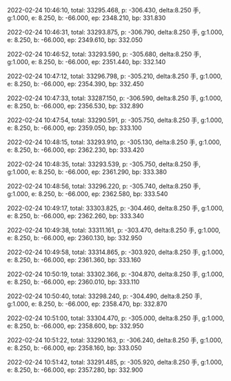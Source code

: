 2022-02-24 10:46:10, total: 33295.468, p: -306.430, delta:8.250 手, g:1.000, e: 8.250, b: -66.000, ep: 2348.210, bp: 331.830

2022-02-24 10:46:31, total: 33293.875, p: -306.790, delta:8.250 手, g:1.000, e: 8.250, b: -66.000, ep: 2349.610, bp: 332.050

2022-02-24 10:46:52, total: 33293.590, p: -305.680, delta:8.250 手, g:1.000, e: 8.250, b: -66.000, ep: 2351.440, bp: 332.140

2022-02-24 10:47:12, total: 33296.798, p: -305.210, delta:8.250 手, g:1.000, e: 8.250, b: -66.000, ep: 2354.390, bp: 332.450

2022-02-24 10:47:33, total: 33287.150, p: -306.590, delta:8.250 手, g:1.000, e: 8.250, b: -66.000, ep: 2356.530, bp: 332.890

2022-02-24 10:47:54, total: 33290.591, p: -305.750, delta:8.250 手, g:1.000, e: 8.250, b: -66.000, ep: 2359.050, bp: 333.100

2022-02-24 10:48:15, total: 33293.910, p: -305.130, delta:8.250 手, g:1.000, e: 8.250, b: -66.000, ep: 2362.230, bp: 333.420

2022-02-24 10:48:35, total: 33293.539, p: -305.750, delta:8.250 手, g:1.000, e: 8.250, b: -66.000, ep: 2361.290, bp: 333.380

2022-02-24 10:48:56, total: 33296.220, p: -305.740, delta:8.250 手, g:1.000, e: 8.250, b: -66.000, ep: 2362.580, bp: 333.540

2022-02-24 10:49:17, total: 33303.825, p: -304.460, delta:8.250 手, g:1.000, e: 8.250, b: -66.000, ep: 2362.260, bp: 333.340

2022-02-24 10:49:38, total: 33311.161, p: -303.470, delta:8.250 手, g:1.000, e: 8.250, b: -66.000, ep: 2360.130, bp: 332.950

2022-02-24 10:49:58, total: 33314.865, p: -303.920, delta:8.250 手, g:1.000, e: 8.250, b: -66.000, ep: 2361.360, bp: 333.160

2022-02-24 10:50:19, total: 33302.366, p: -304.870, delta:8.250 手, g:1.000, e: 8.250, b: -66.000, ep: 2360.010, bp: 333.110

2022-02-24 10:50:40, total: 33298.240, p: -304.490, delta:8.250 手, g:1.000, e: 8.250, b: -66.000, ep: 2358.470, bp: 332.870

2022-02-24 10:51:00, total: 33304.470, p: -305.000, delta:8.250 手, g:1.000, e: 8.250, b: -66.000, ep: 2358.600, bp: 332.950

2022-02-24 10:51:22, total: 33290.163, p: -306.240, delta:8.250 手, g:1.000, e: 8.250, b: -66.000, ep: 2358.160, bp: 333.050

2022-02-24 10:51:42, total: 33291.485, p: -305.920, delta:8.250 手, g:1.000, e: 8.250, b: -66.000, ep: 2357.280, bp: 332.900